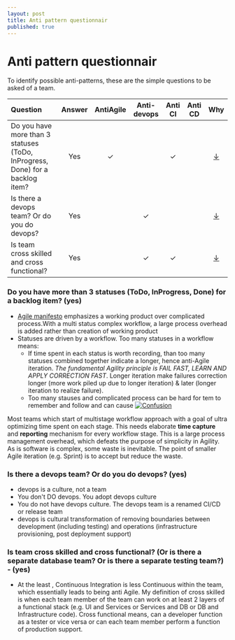 ```yaml
---
layout: post
title: Anti pattern questionnair
published: true
---
```

# Anti pattern questionnair

To identify possible anti-patterns, these are the simple questions to be asked of a team.

| Question | Answer | AntiAgile | Anti-devops | Anti CI | Anti CD | Why |
| :------- | :----: | :-------: | :---------: | :-----: | :-----: |  :----: |
| Do you have more than 3 statuses (ToDo, InProgress, Done) for a backlog item? | Yes | ✓ |  | ✓ |   | [↓](#Are-there-more-than-3-statuses-(ToDo,-InProgress,-Done)-for-a-backlog-item?) |
| Is there a devops team? Or do you do devops? | Yes |   | ✓ |  |   | [↓](#Is-there-a-devops-team?-Or-do-you-do-devops?) |
| Is team cross skilled and cross functional? | Yes |   | ✓ | ✓ |   | [↓](#Is-there-a-devops-team?-Or-do-you-do-devops?) |


### Do you have more than 3 statuses (ToDo, InProgress, Done) for a backlog item? (yes)
- [Agile manifesto](https://agilemanifesto.org) emphasizes a working product over complicated process.With a multi status complex workflow, a large process overhead is added rather than creation of working product
- Statuses are driven by a workflow. Too many statuses in a workflow means:
	- If time spent in each status is worth recording, than too many statuses combined together indicate a longer, hence anti-Agile iteration. _The fundamental Agility principle is FAIL FAST, LEARN AND APPLY CORRECTION FAST_. Longer iteration make failures correction longer (more work piled up due to longer iteration) & later (longer iteration to realize failure).
	- Too many stauses and complicated process can be hard for tem to remember and follow and can cause
[![Confusion](https://raw.githubusercontent.com/vjavle/vjavle.github.io/master/assets/images/sprintconfusion.png)](http://www.youtube.com/watch?v=Bw5LuY31C7w)

Most teams which start of multistage workflow approach with a goal of ultra optimizing time spent on each stage. This needs elaborate **time capture** and **reporting** mechanism for every workflow stage. This is a large process management overhead, which defeats the purpose of simplicity in Agility.
As is software is complex, some waste is inevitable. The point of smaller Agile iteration (e.g. Sprint) is to accept but reduce the waste.

### Is there a devops team? Or do you do devops? (yes)
- devops is a culture, not a team
- You don't DO devops. You adopt devops culture
- You do not have devops culture. The devops team is a renamed CI/CD or release team
- devops is cultural transformation of removing boundaries between development (including testing) and operations (infrastructure provisioning, post deployment support)

### Is team cross skilled and cross functional? (Or is there a separate database team? Or is there a separate testing team?) - (yes)
- At the least , Continuous Integration is less Continuous within the team, which essentially leads to being anti Agile. My definition of cross skilled is when each team member of the team can work on at least 2 layers of a functional stack (e.g. UI and Services or Services and DB or DB and Infrastructure code). Cross functional means, can a developer function as a tester or vice versa or can each team member perform a function of production support.
